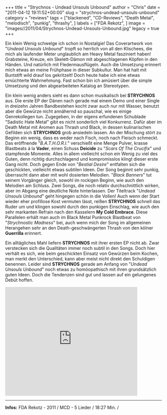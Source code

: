 +++
title = "Strychnos - Undead Unsouls Unbound"
author = "Chris"
date = "2011-04-12 19:11:52+00:00"
slug = "strychnos-undead-unsouls-unbound"
category = "reviews"
tags = ["blackened", "CD-Reviews", "Death Metal", "melodisch", "punkig", "thrashy", ]
labels = ["FDA Rekotz", ]
image = "images//2011/04/Strychnos-Undead-Unsouls-Unbound.jpg"
legacy = true
+++

Ein klein Wenig schwelge ich schon in Nostalgie! Das Coverartwork von "_Undead Unsouls Unbound_" tropft so herrlich von all den Klischees, die mich als laufender Meter unglaublich am Heavy Metal fasziniert haben! Grabsteine, Kreuze, ein Skelett-Dämon mit abgeschlagenen Köpfen in den Händen. Und natürlich mit Fledermausflügeln. Auch die Umsetzung erinnert mich etwas an meine Frühphase in dieser Subkultur. Man hat halt mit Buntstift wild drauf los gekritzelt!
Doch heute habe ich eine etwas ernüchterte Wahrnehmung. Fast schon bin ich amüsiert über die simple Umsetzung und den abgearbeiteten Katalog an Stereotypen.

Ein klein wenig anders sieht es dann schon musikalisch bei **STRYCHNOS** aus. Die erste EP der Dänen nach gerade mal einem Demo und einer Single in dreizehn Jahren Bandbestehen kocht zwar auch nur mit Wasser, benutzt aber die Gewürze nicht annähernd so pauschal, wie es einige Genrekollegen tun. Zugegeben, in der eigens erfundenen Schublade "Sadistic Hate Metal" gibt es nicht sonderlich viel Konkurrenz. Dafür aber im Death Metal mit Aromen aus Thrash und Black, in dessen kulinarischen Gefilden sich **STRYCHNOS** grob ansiedeln lassen.
An der Mischung stört zu Beginn ein wenig, dass es weder nach Fisch, noch nach Fleisch schmeckt. Das eröffnende "_B.A.T.H.O.R.I._" verschießt eine Menge Pulver, krasse Blastbeats á la **Vader**, einen Schuss **Deicide** zu "_Scars Of The Crucifix_" und stampfende Momente. Alles in allem vielleicht schon ein Wenig zu viel des Guten, denn richtig durchschlagend und kompromisslos klingt dieser erste Gang nicht.
Doch gegen Ende von "_Bestial Desire_" entfalten sich die geschickten, vielleicht etwas subtilen Ideen. Der Song beginnt sehr punkig, überrascht dann aber mit wohl dosierten Melodien. "_Black Banners_" tut seinem Vorgänger gleich, sowohl im rockigen Beginn, wie auch den Melodien am Schluss. Zwei Songs, die noch relativ durchschnittlich wirken, aber im Abgang eine deutliche Note hinterlassen.
Der Titeltrack "_Undead Unsouls Unbound_" geht hingegen schön in die Vollen! Auch wenn der Start wieder eher profillose Kost vermuten lässt, reißen **STRYCHNOS** schnell das Ruder um und klingen sowohl durch den punkigen Einschlag, wie auch den sehr markanten Refrain nach den Kasselern **My Cold Embrace**. Diese Parallelen erhält man auch im Black Metal Punkrock Blastbeat von "_Strychnostic Madness_" bei, auch wenn mich der Song im allgemeinen Herangehen sehr an den Death-geschwängerten Thrash von den kölner **Guerrilla** erinnert.

Ein alltägliches Mahl liefern **STRYCHNOS** mit ihrer ersten EP nicht ab. Zwar verstecken sich die Qualitäten immer noch subtil in den Songs. Doch hier verhält es sich, wie beim geschickten Einsatz von Gewürzen beim Kochen, man merkt den Unterschied, kann aber meist nicht direkt den Schuldigen benennen. Leider sind **STRYCHNOS** gerade am Anfang von "_Undead Unsouls Unbound_" noch etwas zu homöopathisch mit ihren grundsätzlich guten Ideen. Doch die Tendenzen sind gut und lassen auf ein gelungenes Debüt hoffen.



<iframe allowfullscreen="" frameborder="0" height="349" src="http://www.youtube.com/embed/hlnMbd4g6NI" title="YouTube video player" width="425"></iframe>



---
**Infos:**
FDA Rekotz - 2011 / 
MCD - 5 Lieder / 18:27 Min. / 
